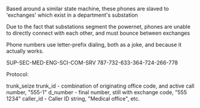 Based around a similar state machine, these phones are slaved to 'exchanges' which exist in a department's substation

Due to the fact that substations segment the powernet, phones are unable to directly connect with each other, and must bounce between exchanges

Phone numbers use letter-prefix dialing, both as a joke, and because it actually works.

SUP-SEC-MED-ENG-SCI-COM-SRV
787-732-633-364-724-266-778

Protocol:

trunk_seize
	trunk_id - combination of originating office code, and active call number, "555-1"
	d_number - final number, still with exchange code, "555 1234"
	caller_id - Caller ID string, "Medical office", etc.
